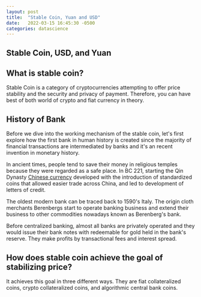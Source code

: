 ```yaml
---
layout: post
title:  "Stable Coin, Yuan and USD"
date:   2022-03-15 16:45:30 -0500
categories: datascience
---
```

## Stable Coin, USD, and Yuan

## What is stable coin?

Stable Coin is a category of cryptocurrencies attempting to offer price stability and the security and privacy of payment. Therefore, you can have best of both world of crypto and fiat currency in theory.

## History of Bank

Before we dive into the working mechanism of the stable coin, let's first explore how the first bank in human history is created since the majority of financial transactions are intermediated by banks and it's an recent invention in monetary history.

In ancient times, people tend to save their money in religious temples because they were regarded as a safe place. In BC 221, starting the Qin Dynasty [Chinese currency](https://en.wikipedia.org/wiki/History_of_Chinese_currency) developed with the introduction of standardized coins that allowed easier trade across China, and led to development of letters of credit. 

The oldest modern bank can be traced back to 1590's Italy. The origin cloth merchants Berenbergs start to operate banking business  and extend their business to other commodities nowadays known as Berenberg's bank. 

Before centralized banking, almost all banks are privately operated and they would issue their bank notes with redeemable for gold held in the bank's reserve. They make profits by transactional fees and interest spread.

## How does stable coin achieve the goal of stabilizing price?

It achieves this goal in three different ways. They are fiat collateralized coins, crypto collateralized coins, and algorithmic central bank coins.





